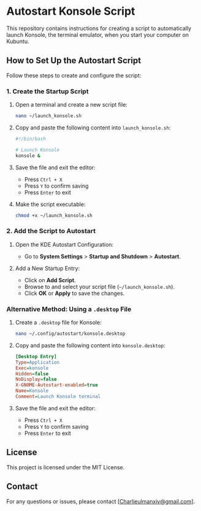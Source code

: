 # Autostart Konsole Script

This repository contains instructions for creating a script to automatically launch Konsole, the terminal emulator, when you start your computer on Kubuntu.

## How to Set Up the Autostart Script

Follow these steps to create and configure the script:

### 1. Create the Startup Script

1. Open a terminal and create a new script file:

	```bash
	nano ~/launch_konsole.sh
	```

2. Copy and paste the following content into `launch_konsole.sh`:

	```bash
	#!/bin/bash

	# Launch Konsole
	konsole &
	```

3. Save the file and exit the editor:
	- Press `Ctrl + X`
	- Press `Y` to confirm saving
	- Press `Enter` to exit

4. Make the script executable:

	```bash
	chmod +x ~/launch_konsole.sh
	```

### 2. Add the Script to Autostart

1. Open the KDE Autostart Configuration:
   - Go to **System Settings** > **Startup and Shutdown** > **Autostart**.

2. Add a New Startup Entry:
   - Click on **Add Script**.
   - Browse to and select your script file (`~/launch_konsole.sh`).
   - Click **OK** or **Apply** to save the changes.

### Alternative Method: Using a `.desktop` File

1. Create a `.desktop` file for Konsole:

	```bash
	nano ~/.config/autostart/konsole.desktop
	```

2. Copy and paste the following content into `konsole.desktop`:

	```ini
	[Desktop Entry]
	Type=Application
	Exec=konsole
	Hidden=false
	NoDisplay=false
	X-GNOME-Autostart-enabled=true
	Name=Konsole
	Comment=Launch Konsole terminal
	```

3. Save the file and exit the editor:
	- Press `Ctrl + X`
	- Press `Y` to confirm saving
	- Press `Enter` to exit

## License

This project is licensed under the MIT License.

## Contact

For any questions or issues, please contact [Charlieulmanxiv@gmail.com].


